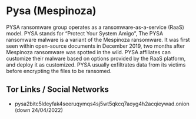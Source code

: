 # Pysa (Mespinoza)

PYSA ransomware group operates as a ransomware-as-a-service (RaaS) model. PYSA stands for “Protect Your System Amigo”, The PYSA ransomware malware is a variant of the Mespinoza ransomware. It was first seen within open-source documents in December 2019, two months after Mespinoza ransomware was spotted in the wild. PYSA affiliates can customize their malware based on options provided by the RaaS platform, and deploy it as customized. PYSA usually exfiltrates data from its victims before encrypting the files to be ransomed.

## Tor Links / Social Networks

* pysa2bitc5ldeyfak4seeruqymqs4sj5wt5qkcq7aoyg4h2acqieywad.onion (down 24/04/2022)